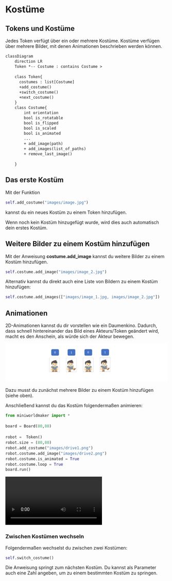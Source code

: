 # Kostüme

## Tokens und Kostüme

Jedes Token verfügt über ein oder mehrere Kostüme. Kostüme verfügen über
mehrere Bilder, mit denen Animationen beschrieben werden können.

```{mermaid}
classDiagram
    direction LR
    Token *-- Costume : contains Costume >

    class Token{
      costumes : list[Costume]
      +add_costume()
      +switch_costume()
      +next_costume()
    }
    class Costume{
        int orientation
        bool is_rotatable
        bool is_flipped
        bool is_scaled
        bool is_animated
        ...
        + add_image(path)
        + add_images(list_of_paths)
        + remove_last_image()

    }
```

## Das erste Kostüm

Mit der Funktion

``` python
self.add_costume("images/image.jpg")
```

kannst du ein neues Kostüm zu einem Token hinzufügen.

Wenn noch kein Kostüm hinzugefügt wurde, wird dies auch automatisch dein
erstes Kostüm.

## Weitere Bilder zu einem Kostüm hinzufügen

Mit der Anweisung **costume.add_image** kannst du weitere Bilder zu
einem Kostüm hinzufügen.

``` python
self.costume.add_image("images/image_2.jpg")
```

Alternativ kannst du direkt auch eine Liste von Bildern zu einem Kostüm
hinzufügen:

``` python
self.costume.add_images(["images/image_1.jpg, images/image_2.jpg"])
```

## Animationen

2D-Animationen kannst du dir vorstellen wie ein Daumenkino. Dadurch,
dass schnell hintereinander das Bild eines Akteurs/Token geändert wird,
macht es den Anschein, als würde sich der Akteur bewegen.

![First Token](../_images/costumes.png)

Dazu musst du zunächst mehrere Bilder zu einem Kostüm hinzufügen (siehe
oben).

Anschließend kannst du das Kostüm folgendermaßen animieren:

``` python
from miniworldmaker import *

board = Board(80,80)

robot =  Token()
robot.size = (80,80)
robot.add_costume("images/drive1.png")
robot.costume.add_image("images/drive2.png")
robot.costume.is_animated = True
robot.costume.loop = True
board.run()
```

 <video controls loop width=300px>
  <source src="../_static/animation1.webm" type="video/webm">
  Your browser does not support the video tag.
</video> 

### Zwischen Kostümen wechseln

Folgendermaßen wechselst du zwischen zwei Kostümen:

``` python
self.switch_costume()
```

Die Anweisung springt zum nächsten Kostüm. Du kannst als Parameter auch
eine Zahl angeben, um zu einem bestimmten Kostüm zu springen.